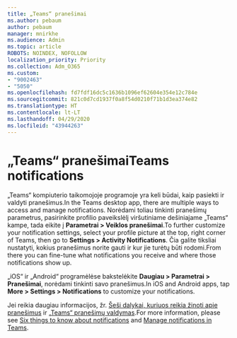 ```yaml
---
title: „Teams“ pranešimai
ms.author: pebaum
author: pebaum
manager: mnirkhe
ms.audience: Admin
ms.topic: article
ROBOTS: NOINDEX, NOFOLLOW
localization_priority: Priority
ms.collection: Adm_O365
ms.custom:
- "9002463"
- "5050"
ms.openlocfilehash: fd7fdf16dc5c1636b1096ef62604e354e12c784e
ms.sourcegitcommit: 821c0d7cd1937f0a8f54d0210f71b1d3ea374e82
ms.translationtype: HT
ms.contentlocale: lt-LT
ms.lasthandoff: 04/29/2020
ms.locfileid: "43944263"
---
```

# <a name="teams-notifications"></a><span data-ttu-id="e63c9-102">„Teams“ pranešimai</span><span class="sxs-lookup"><span data-stu-id="e63c9-102">Teams notifications</span></span>

<span data-ttu-id="e63c9-103">„Teams“ kompiuterio taikomojoje programoje yra keli būdai, kaip pasiekti ir valdyti pranešimus.</span><span class="sxs-lookup"><span data-stu-id="e63c9-103">In the Teams desktop app, there are multiple ways to access and manage notifications.</span></span> <span data-ttu-id="e63c9-104">Norėdami toliau tinkinti pranešimų parametrus, pasirinkite profilio paveikslėlį viršutiniame dešiniajame „Teams“ kampe, tada eikite į **Parametrai > Veiklos pranešimai**.</span><span class="sxs-lookup"><span data-stu-id="e63c9-104">To further customize your notification settings, select your profile picture at the top, right corner of Teams, then go to **Settings > Activity Notifications**.</span></span> <span data-ttu-id="e63c9-105">Čia galite tiksliai nustatyti, kokius pranešimus norite gauti ir kur jie turėtų būti rodomi.</span><span class="sxs-lookup"><span data-stu-id="e63c9-105">From there you can fine-tune what notifications you receive and where those notifications show up.</span></span> 

<span data-ttu-id="e63c9-106">„iOS“ ir „Android“ programėlėse bakstelėkite **Daugiau > Parametrai > Pranešimai**, norėdami tinkinti savo pranešimus.</span><span class="sxs-lookup"><span data-stu-id="e63c9-106">In iOS and Android apps, tap **More > Settings > Notifications** to customize your notifications.</span></span>

<span data-ttu-id="e63c9-107">Jei reikia daugiau informacijos, žr. [Šeši dalykai, kuriuos reikia žinoti apie pranešimus](https://support.microsoft.com/lt-LT/office/six-things-to-know-about-notifications-abb62c60-3d15-4968-b86a-42fea9c22cf4) ir [„Teams“ pranešimų valdymas](https://support.office.com/article/manage-notifications-in-teams-1cc31834-5fe5-412b-8edb-43fecc78413d#ID0EAABAAA).</span><span class="sxs-lookup"><span data-stu-id="e63c9-107">For more information, please see [Six things to know about notifications](https://support.microsoft.com/lt-LT/office/six-things-to-know-about-notifications-abb62c60-3d15-4968-b86a-42fea9c22cf4) and [Manage notifications in Teams](https://support.office.com/article/manage-notifications-in-teams-1cc31834-5fe5-412b-8edb-43fecc78413d#ID0EAABAAA).</span></span>
